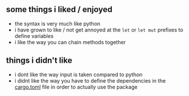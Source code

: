 ## some things i liked / enjoyed

+ the syntax is very much like python
+ i have grown to like / not get annoyed at the `let` or `let mut` prefixes to define variables
+ i like the way you can chain methods together

## things i didn't like

+ i dont like the way input is taken compared to python
+ i didnt like the way you have to define the dependencies in the [cargo.toml](guessing_game/Cargo.toml) file in order to actually use the package